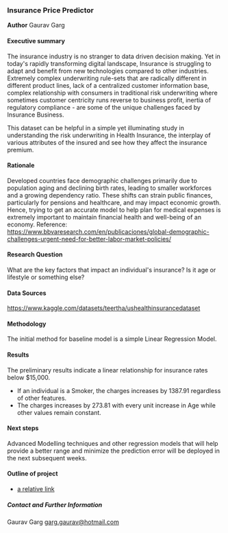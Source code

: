 ### Insurance Price Predictor
**Author** Gaurav Garg

#### Executive summary
The insurance industry is no stranger to data driven decision making. Yet in today's rapidly transforming digital landscape, Insurance is struggling to adapt and benefit from new technologies compared to other industries. Extremely complex underwriting rule-sets that are radically different in different product lines, lack of a centralized customer information base, complex relationship with consumers in traditional risk underwriting where sometimes customer centricity runs reverse to business profit, inertia of regulatory compliance - are some of the unique challenges faced by Insurance Business.

This dataset can be helpful in a simple yet illuminating study in understanding the risk underwriting in Health Insurance, the interplay of various attributes of the insured and see how they affect the insurance premium.

#### Rationale
Developed countries face demographic challenges primarily due to population aging and declining birth rates, leading to smaller workforces and a growing dependency ratio. These shifts can strain public finances, particularly for pensions and healthcare, and may impact economic growth. Hence, trying to get an accurate model to help plan for medical expenses is extremely important to maintain financial health and well-being of an economy.
Reference: https://www.bbvaresearch.com/en/publicaciones/global-demographic-challenges-urgent-need-for-better-labor-market-policies/

#### Research Question
What are the key factors that impact an individual's insurance? Is it age or lifestyle or something else?

#### Data Sources
https://www.kaggle.com/datasets/teertha/ushealthinsurancedataset

#### Methodology
The initial method for baseline model is a simple Linear Regression Model.

#### Results
The preliminary results indicate a linear relationship for insurance rates below $15,000. 
- If an individual is a Smoker, the charges increases by 1387.91 regardless of other features.
- The charges increases by 273.81 with every unit increase in Age while other values remain constant.

#### Next steps
Advanced Modelling techniques and other regression models that will help provide a better range and minimize the prediction error will be deployed in the next subsequent weeks.

#### Outline of project

- [a relative link](Capstone_Gaurav_Garg_EDA.ipynb)

##### Contact and Further Information
Gaurav Garg
garg.gaurav@hotmail.com
